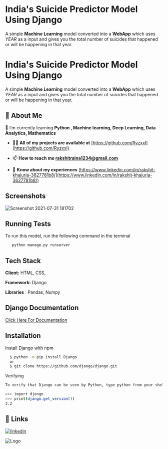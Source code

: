 
# India's Suicide Predictor Model Using Django

A simple **Machine Learning** model converted into a **WebApp** which uses *YEAR* as a input and gives you the total number of suicides that happened or will be happening in that year. 

# India's Suicide Predictor Model Using Django

A simple **Machine Learning** model converted into a **WebApp** which uses *YEAR* as a input and gives you the total number of suicides that happened or will be happening in that year. 

## 🚀 About Me

 🌱 I’m currently learning **Python , Machine learning, Deep Learning, Data Analytics, Mathematics**

- 👨‍💻 **All of my projects are available at** [https://github.com/Ryzxxl](https://github.com/Ryzxxl)

- 📫 **How to reach me rakshitraina1234@gmail.com**

- 📄 **Know about my experiences** [https://www.linkedin.com/in/rakshit-khajuria-3627781b8/](https://www.linkedin.com/in/rakshit-khajuria-3627781b8/)


## Screenshots


![Screenshot 2021-07-31 181702](https://user-images.githubusercontent.com/71117423/127740414-e025c03b-4e0b-40e9-ad17-6193089b48c1.png)

## Running Tests

To run this model, run the following command in the terminal

```bash
   python manage.py runserver
```

  
## Tech Stack

**Client:** HTML, CSS, 

**Framework:**  Django

**Libraries** : Pandas, Numpy

  
## Django Documentation

[Click Here For Documentation](https://docs.djangoproject.com/en/3.2/)

  
## Installation

Install Django with npm

```bash
  $ python -m pip install Django
  or
  $ git clone https://github.com/django/django.git

```

Verifying 
```bash
To verify that Django can be seen by Python, type python from your shell. Then at the Python prompt, try to import Django:

>>> import django
>>> print(django.get_version())
3.2
```
## 🔗 Links
[![linkedin](https://img.shields.io/badge/linkedin-0A66C2?style=for-the-badge&logo=linkedin&logoColor=white)](https://www.linkedin.com/)

![Logo](https://png.pngtree.com/thumb_back/fw800/background/20190221/ourmid/pngtree-texture-geometric-black-metal-gradient-image_17809.jpg)

    